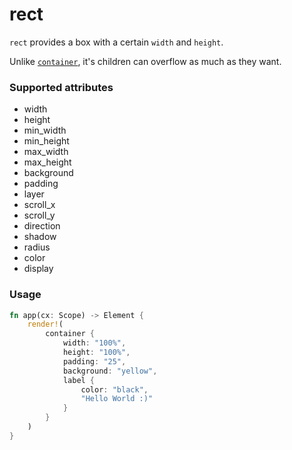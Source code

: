 # rect

`rect` provides a box with a certain `width` and `height`. 

Unlike [`container`](/references/elements/container.html), it's children can overflow as much as they want.

### Supported attributes
- width
- height
- min_width
- min_height
- max_width
- max_height
- background
- padding
- layer
- scroll_x
- scroll_y
- direction
- shadow
- radius
- color
- display

### Usage

```rust
fn app(cx: Scope) -> Element {
    render!(
        container {
            width: "100%",
            height: "100%",
            padding: "25",
            background: "yellow",
            label {
                color: "black",
                "Hello World :)"
            }
        }
    )
}
```
